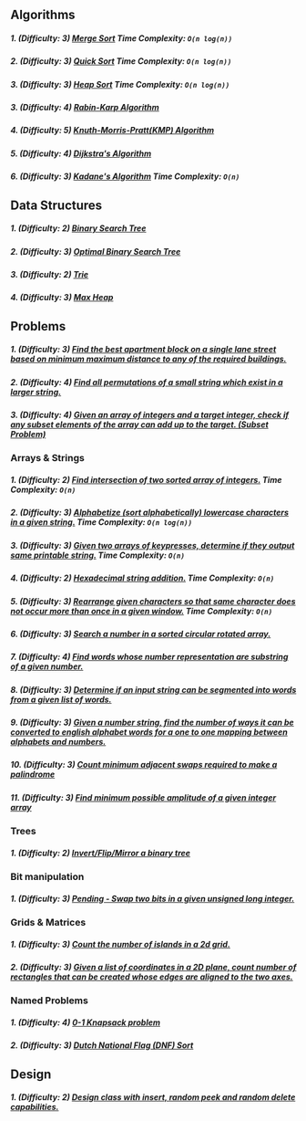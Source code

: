 ## Algorithms

##### 1. (Difficulty: 3) [Merge Sort](mergeSort/Main.java) Time Complexity: `O(n log(n))`
##### 2. (Difficulty: 3) [Quick Sort](quickSort/Main.java) Time Complexity: `O(n log(n))`
##### 3. (Difficulty: 3) [Heap Sort](heapsort/Main.java) Time Complexity: `O(n log(n))`
##### 3. (Difficulty: 4) [Rabin-Karp Algorithm](rabinkarp/Main.java)
##### 4. (Difficulty: 5) [Knuth-Morris-Pratt(KMP) Algorithm](kmp/Main.java)
##### 5. (Difficulty: 4) [Dijkstra's Algorithm](dijkstra/Main.java)
##### 6. (Difficulty: 3) [Kadane's Algorithm](kadane/Main.java) Time Complexity: `O(n)`

## Data Structures

##### 1. (Difficulty: 2) [Binary Search Tree](binarySearchTree/Main.java)
##### 2. (Difficulty: 3) [Optimal Binary Search Tree](optimalBinarySearchTree/Main.java)
##### 3. (Difficulty: 2) [Trie](trie/Main.java)
##### 4. (Difficulty: 3) [Max Heap](maxHeap/Main.java)

## Problems

##### 1. (Difficulty: 3) [Find the best apartment block on a single lane street based on minimum maximum distance to any of the required buildings.](findBestApartment/Main.java)
##### 2. (Difficulty: 4) [Find all permutations of a small string which exist in a larger string.](findNumberOfSmallStringPermutationsInLargeString/Main.java)
##### 3. (Difficulty: 4) [Given an array of integers and a target integer, check if any subset elements of the array can add up to the target. (Subset Problem)](subsetWithGivenSumInArray/Main.java)

### Arrays & Strings
##### 1. (Difficulty: 2) [Find intersection of two sorted array of integers.](sortedArrayIntersection/Main.java) Time Complexity: `O(n)`
##### 2. (Difficulty: 3) [Alphabetize (sort alphabetically) lowercase characters in a given string.](alphabetizeLowercaseChars/Main.java) Time Complexity: `O(n log(n))`
##### 3. (Difficulty: 3) [Given two arrays of keypresses, determine if they output same printable string.](compareKeypressArrays/Main.java) Time Complexity: `O(n)`
##### 4. (Difficulty: 2) [Hexadecimal string addition.](hexadecimalAddition/Main.java) Time Complexity: `O(n)`
##### 5. (Difficulty: 3) [Rearrange given characters so that same character does not occur more than once in a given window.](separateSameCharactersByWindow/Main.java) Time Complexity: `O(n)`
##### 6. (Difficulty: 3) [Search a number in a sorted circular rotated array.](sortedRotatedArraySearch/main.java)
##### 7. (Difficulty: 4) [Find words whose number representation are substring of a given number.](findWordsInNumber/Main.java)
##### 8. (Difficulty: 3) [Determine if an input string can be segmented into words from a given list of words.](segmentStringIntoDictionaryWords/Main.java)
##### 9. (Difficulty: 3) [Given a number string, find the number of ways it can be converted to english alphabet words for a one to one mapping between alphabets and numbers.](numberstringtowords/Main.java)
##### 10. (Difficulty: 3) [Count minimum adjacent swaps required to make a palindrome](minimumAdjacentSwapsToMakePalindrome/Main.java)
##### 11. (Difficulty: 3) [Find minimum possible amplitude of a given integer array](findMinimumAmplitude/Main.java)

### Trees
##### 1. (Difficulty: 2) [Invert/Flip/Mirror a binary tree](invertBinaryTree/Main.java)

### Bit manipulation
##### 1. (Difficulty: 3) [Pending - Swap two bits in a given unsigned long integer.](swapBitsInUnsignedLong/Main.java)

### Grids & Matrices
##### 1. (Difficulty: 3) [Count the number of islands in a 2d grid.](numberOfIslands/main.java)
##### 2. (Difficulty: 3) [Given a list of coordinates in a 2D plane, count number of rectangles that can be created whose edges are aligned to the two axes.](countallrectanglesalignedtoaxes/Main.java)

### Named Problems
##### 1. (Difficulty: 4) [0-1 Knapsack problem](zeroOneKnapsackProblem/Main.java)
##### 2. (Difficulty: 3) [Dutch National Flag (DNF) Sort](dutchNationalFlagSort/Main.java)

## Design

##### 1. (Difficulty: 2) [Design class with insert, random peek and random delete capabilities.](classWithInsertRandomPeekAndDeleteCapabilities/main.java)
